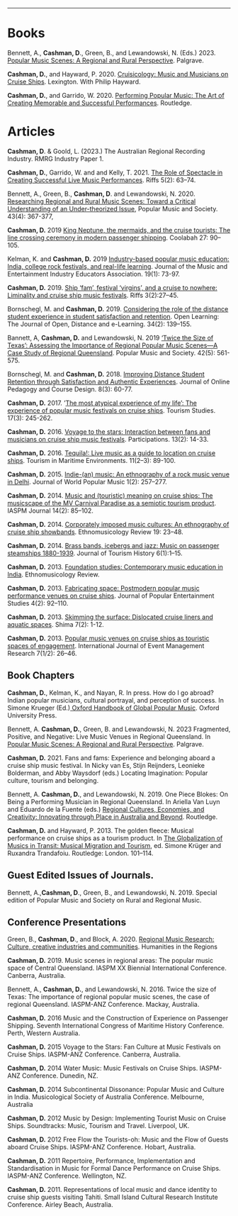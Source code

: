 ---


# Books

Bennett, A., **Cashman, D**., Green, B., and Lewandowski, N. (Eds.) 2023. [Popular Music Scenes: A Regional and Rural Perspective](https://link.springer.com/book/9783031086144). Palgrave. 

**Cashman, D.**, and Hayward, P. 2020. [Cruisicology: Music and Musicians on Cruise Ships](https://www.amazon.com.au/Cruisicology-Music-Culture-Cruise-Ships/dp/1793602026). Lexington. With Philip Hayward.

**Cashman, D.**, and Garrido, W.  2020. [Performing Popular Music: The Art of Creating Memorable and Successful Performances](https://www.routledge.com/Performing-Popular-Music-The-Art-of-Creating-Memorable-and-Successful-Performances/Cashman-Garrido/p/book/9781138585065). Routledge.


# Articles

**Cashman, D**. & Goold, L. (2023.) The Australian Regional Recording Industry. RMRG Industry Paper 1.

**Cashman, D.**, Garrido, W. and  and Kelly, T. 2021. [The Role of Spectacle in Creating Successful Live Music Performances](https://riffsjournal.org/2021/12/22/david-cashman-waldo-garrido-and-tim-kelly-the-role-of-spectacle-in-creating-successful-live-music-performances/). Riffs 5(2): 63–74. 

Bennett, A., Green, B., **Cashman, D**. and Lewandowski, N. 2020. [Researching Regional and Rural Music Scenes: Toward a Critical Understanding of an Under-theorized Issue](https://www.tandfonline.com/doi/abs/10.1080/03007766.2020.1730647), Popular Music and Society. 43(4): 367-377, 

**Cashman, D.** 2019 [King Neptune, the mermaids, and the cruise tourists: The line crossing ceremony in modern passenger
shipping](https://revistes.ub.edu/index.php/coolabah/article/view/30520/30668). Coolabah 27: 90–105.

Kelman, K. and **Cashman, D.** 2019 [Industry-based popular music education: India, college rock festivals, and real-life learning](https://www.meiea.org/Journal/Vol19/Kelman_Cashman). Journal of the Music and Entertainment Industry Educators Association. 19(1): 73-97. 

**Cashman, D.** 2019. [Ship ‘fam’, festival ‘virgins’, and a cruise to nowhere: Liminality and cruise ship music festivals](https://riffsjournal.org/wp-content/uploads/2019/12/Cashman-colour-comic-edited-text-compressed-min.pdf). Riffs 3(2):27–45.

Bornschegl, M. and **Cashman, D.** 2019. [Considering the role of the distance student experience in student satisfaction and retention](https://www.tandfonline.com/doi/abs/10.1080/02680513.2018.1509695). Open Learning: The Journal of Open, Distance and e-Learning. 34(2): 139–155. 

Bannett, A, **Cashman, D.** and Lewandowski, N. 2019 [‘Twice the Size of Texas’: Assessing the Importance of Regional Popular Music Scenes—A Case Study of Regional Queensland](https://www.tandfonline.com/doi/abs/10.1080/03007766.2018.1521714). Popular Music and Society. 42(5): 561-575. 

Bornschegl, M. and **Cashman, D.** 2018. [Improving Distance Student Retention through Satisfaction and Authentic Experiences](https://www.igi-global.com/article/improving-distance-student-retention-through-satisfaction-and-authentic-experiences/204984). Journal of Online Pedagogy and Course Design. 8(3): 60-77. 

**Cashman, D.** 2017. ’[The most atypical experience of my life’: The experience of popular music festivals on cruise ships](https://journals.sagepub.com/doi/abs/10.1177/1468797616665767). Tourism Studies. 17(3): 245-262.

**Cashman, D.** 2016. [Voyage to the stars: Interaction between fans and musicians on cruise ship music festivals](https://www.participations.org/13-02-03-cashman.pdf). Participations. 13(2): 14-33.

**Cashman, D.**  2016. [Tequila!: Live music as a guide to location on cruise ships](:/8fb12d5317614eaabfce91b9f93f7215). Tourism in Maritime Environments. 11(2–3): 89-100.


**Cashman, D.** 2015. [Indie-(an) music: An ethnography of a rock music venue in Delhi](https://www.researchgate.net/publication/273204681_Indie-an_Music_An_Ethnography_of_a_Rock_Music_Venue_in_Delhi). Journal of World Popular Music 1(2): 257–277.


**Cashman, D.** 2014. [Music and (touristic) meaning on cruise ships: The musicscape of the MV Carnival Paradise as a semiotic tourism product](https://www.researchgate.net/publication/270275205_Music_and_Touristic_Meaning_on_Cruise_Ships_The_Musicscape_of_the_MV_Carnival_Paradise_as_a_Semiotic_Tourism_Product). IASPM Journal 14(2): 85–102.

**Cashman, D.** 2014. [Corporately imposed music cultures: An ethnography of cruise ship showbands](https://www.researchgate.net/publication/268391259_Corporately_Imposed_Music_Cultures_An_Ethnography_of_Cruise_Ship_Showbands). Ethnomusicology Review 19: 23–48.

**Cashman, D.** 2014. [Brass bands, icebergs and jazz: Music on passenger steamships 1880-1939](https://www.researchgate.net/publication/266855180_Brass_bands_icebergs_and_jazz_Music_on_passenger_shipping_1880-1939). Journal of Tourism History 6(1):1–15.

**Cashman, D.** 2013. [Foundation studies: Contemporary music education in India](https://ethnomusicologyreview.ucla.edu/content/foundation-studies-contemporary-music-education-india). Ethnomusicology Review.

**Cashman, D.** 2013. [Fabricating space: Postmodern popular music performance venues on cruise ships](https://www.researchgate.net/publication/262602761_Fabricating_Space_Postmodern_Popular_Music_Performance_Venues_on_Cruise_Ships). Journal of Popular Entertainment Studies 4(2): 92–110.

**Cashman, D.** 2013. [Skimming the surface: Dislocated cruise liners and aquatic spaces](https://www.researchgate.net/publication/262602821_Skimming_the_Surface_Dislocated_Cruise_Liners_and_Aquatic_Spaces). Shima 7(2): 1-12.

**Cashman, D.**  2013. [Popular music venues on cruise ships as touristic spaces of engagement](https://www.researchgate.net/publication/262602823_Popular_Music_Venues_on_Cruise_Ships_as_Touristic_Spaces_of_Engagement). International Journal of Event Management Research 7(1/2): 26–46.

## Book Chapters

**Cashman, D.**, Kelman, K., and Nayan, R. In press. How do I go abroad? Indian popular musicians, cultural portrayal, and perception of success. In Simone Krueger (Ed.)[ Oxford Handbook of Global Popular Music](https://academic.oup.com/edited-volume/34725). Oxford University Press. 

Bennett, A. **Cashman, D.**, Green, B. and Lewandowski, N. 2023 Fragmented, Positive, and Negative: Live Music Venues in Regional Queensland. In  [Popular Music Scenes: A Regional and Rural Perspective](https://link.springer.com/book/9783031086144). Palgrave.

**Cashman, D.** 2021. Fans and fams: Experience and belonging aboard a cruise ship music festival. In Nicky van Es, Stijn Reijnders, Leonieke Bolderman, and Abby Waysdorf (eds.) Locating Imagination: Popular culture, tourism and belonging.

Bennett, A. **Cashman, D.**, and Lewandowski, N. 2019. One Piece Blokes: On Being a Performing Musician in Regional Queensland. In Ariella Van Luyn and Eduardo de la Fuente (eds.) [Regional Cultures, Economies, and Creativity: Innovating through Place in Australia and Beyond](https://www.routledge.com/Regional-Cultures-Economies-and-Creativity-Innovating-Through-Place-in/Luyn-Fuente/p/book/9781032083537). Routledge. 

**Cashman, D.** and Hayward, P. 2013. The golden fleece: Musical performance on cruise ships as a tourism product. In [The Globalization of Musics in Transit: Musical Migration and Tourism](https://www.routledge.com/The-Globalization-of-Musics-in-Transit-Music-Migration-and-Tourism/Kruger-Trandafoiu/p/book/9780415640077), ed. Simone Krüger and Ruxandra Trandafoiu. Routledge: London. 101–114. 

## Guest Edited Issues of Journals.

Bennett, A.,**Cashman, D**.,  Green, B., and Lewandowski, N.  2019. Special edition of Popular Music and Society on Rural and Regional Music. 

## Conference Presentations

Green, B., **Cashman, D**., and Block, A. 2020. [Regional Music Research: Culture, creative industries and
communities](https://www.youtube.com/watch?v=7hKK_3Uk9xw). Humanities in the Regions 

**Cashman, D.** 2019. Music scenes in regional areas: The popular music space of Central
Queensland. IASPM XX Biennial International Conference. Canberra, Australia.

Bennett, A., **Cashman, D.**, and Lewandowski, N. 2016. Twice the size of Texas: The importance of regional popular music scenes, the case of regional Queensland. IASPM-ANZ Conference. Mackay,
Australia.

**Cashman, D.** 2016 Music and the Construction of Experience on Passenger Shipping. Seventh International Congress of
Maritime History Conference. Perth, Western Australia.

**Cashman, D.** 2015 Voyage to the Stars: Fan Culture at Music Festivals on Cruise Ships. IASPM-ANZ Conference. Canberra, Australia.

**Cashman, D.** 2014 Water Music: Music Festivals on Cruise Ships. IASPM-ANZ Conference. Dunedin,
NZ.

**Cashman, D.** 2014 Subcontinental Dissonance: Popular Music and Culture in India. Musicological Society of Australia Conference. Melbourne, Australia

**Cashman, D.**  2012 Music by Design: Implementing Tourist Music on Cruise Ships. Soundtracks: Music, Tourism and Travel. Liverpool, UK.

**Cashman, D.** 2012 Free Flow the Tourists-oh: Music and the Flow of Guests aboard Cruise Ships.
IASPM-ANZ Conference. Hobart, Australia.

**Cashman, D.** 2011 Repertoire, Performance, Implementation and Standardisation in
Music for Formal Dance Performance on Cruise Ships. IASPM-ANZ Conference. Wellington,
NZ.

**Cashman, D.** 2011. Representations of local music and dance identity to cruise ship
guests visiting Tahiti. Small Island Cultural Research Institute Conference. Airley Beach,
Australia.


